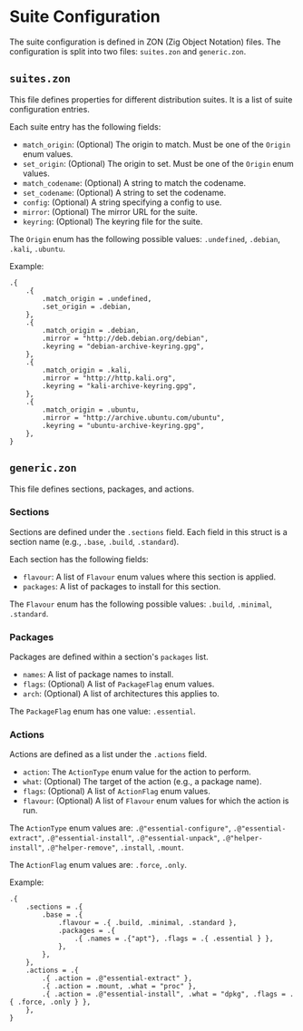 # Suite Configuration

The suite configuration is defined in ZON (Zig Object Notation) files. The configuration is split into two files: `suites.zon` and `generic.zon`.

## `suites.zon`

This file defines properties for different distribution suites. It is a list of suite configuration entries.

Each suite entry has the following fields:

- `match_origin`: (Optional) The origin to match. Must be one of the `Origin` enum values.
- `set_origin`: (Optional) The origin to set. Must be one of the `Origin` enum values.
- `match_codename`: (Optional) A string to match the codename.
- `set_codename`: (Optional) A string to set the codename.
- `config`: (Optional) A string specifying a config to use.
- `mirror`: (Optional) The mirror URL for the suite.
- `keyring`: (Optional) The keyring file for the suite.

The `Origin` enum has the following possible values: `.undefined`, `.debian`, `.kali`, `.ubuntu`.

Example:

```zon
.{
    .{
        .match_origin = .undefined,
        .set_origin = .debian,
    },
    .{
        .match_origin = .debian,
        .mirror = "http://deb.debian.org/debian",
        .keyring = "debian-archive-keyring.gpg",
    },
    .{
        .match_origin = .kali,
        .mirror = "http://http.kali.org",
        .keyring = "kali-archive-keyring.gpg",
    },
    .{
        .match_origin = .ubuntu,
        .mirror = "http://archive.ubuntu.com/ubuntu",
        .keyring = "ubuntu-archive-keyring.gpg",
    },
}
```

## `generic.zon`

This file defines sections, packages, and actions.

### Sections

Sections are defined under the `.sections` field. Each field in this struct is a section name (e.g., `.base`, `.build`, `.standard`).

Each section has the following fields:

- `flavour`: A list of `Flavour` enum values where this section is applied.
- `packages`: A list of packages to install for this section.

The `Flavour` enum has the following possible values: `.build`, `.minimal`, `.standard`.

### Packages

Packages are defined within a section's `packages` list.

- `names`: A list of package names to install.
- `flags`: (Optional) A list of `PackageFlag` enum values.
- `arch`: (Optional) A list of architectures this applies to.

The `PackageFlag` enum has one value: `.essential`.

### Actions

Actions are defined as a list under the `.actions` field.

- `action`: The `ActionType` enum value for the action to perform.
- `what`: (Optional) The target of the action (e.g., a package name).
- `flags`: (Optional) A list of `ActionFlag` enum values.
- `flavour`: (Optional) A list of `Flavour` enum values for which the action is run.

The `ActionType` enum values are: `.@"essential-configure"`, `.@"essential-extract"`, `.@"essential-install"`, `.@"essential-unpack"`, `.@"helper-install"`, `.@"helper-remove"`, `.install`, `.mount`.

The `ActionFlag` enum values are: `.force`, `.only`.

Example:

```zon
.{
    .sections = .{
        .base = .{
            .flavour = .{ .build, .minimal, .standard },
            .packages = .{
                .{ .names = .{"apt"}, .flags = .{ .essential } },
            },
        },
    },
    .actions = .{
        .{ .action = .@"essential-extract" },
        .{ .action = .mount, .what = "proc" },
        .{ .action = .@"essential-install", .what = "dpkg", .flags = .{ .force, .only } },
    },
}
```
